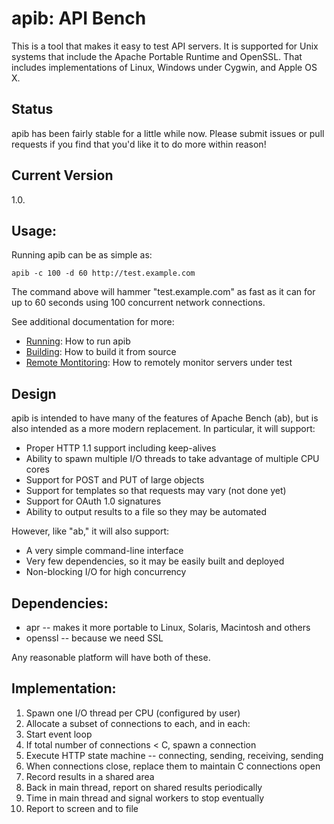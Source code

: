 # apib: API Bench

This is a tool that makes it easy to test API servers. It is supported for Unix
systems that include the Apache Portable Runtime and OpenSSL. That includes implementations
of Linux, Windows under Cygwin, and Apple OS X.

## Status

apib has been fairly stable for a little while now. Please submit issues
or pull requests if you find that you'd like it to do more within reason!

## Current Version

1.0.

## Usage:

Running apib can be as simple as:

    apib -c 100 -d 60 http://test.example.com

The command above will hammer "test.example.com" as fast as it can for up to
60 seconds using 100 concurrent network connections. 

See additional documentation for more:

* [Running](./doc/RUNNING.md): How to run apib
* [Building](./doc/BUILDING.md): How to build it from source
* [Remote Montitoring](./doc/REMOTE-MONITORING.md): How to remotely monitor servers under test

## Design

apib is intended
to have many of the features of Apache Bench (ab), but is also intended as
a more modern replacement. In particular, it will support:

* Proper HTTP 1.1 support including keep-alives
* Ability to spawn multiple I/O threads to take advantage of multiple
  CPU cores
* Support for POST and PUT of large objects
* Support for templates so that requests may vary (not done yet)
* Support for OAuth 1.0 signatures
* Ability to output results to a file so they may be automated

However, like "ab," it will also support:

* A very simple command-line interface
* Very few dependencies, so it may be easily built and deployed
* Non-blocking I/O for high concurrency

## Dependencies:

* apr -- makes it more portable to Linux, Solaris, Macintosh and others
* openssl -- because we need SSL

Any reasonable platform will have both of these.

## Implementation:

1. Spawn one I/O thread per CPU (configured by user)
2. Allocate a subset of connections to each, and in each:
3. Start event loop
4. If total number of connections < C, spawn a connection
5. Execute HTTP state machine -- connecting, sending, receiving, sending
6. When connections close, replace them to maintain C connections open
7. Record results in a shared area
8. Back in main thread, report on shared results periodically
9. Time in main thread and signal workers to stop eventually
10. Report to screen and to file
